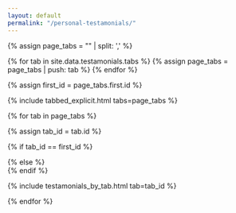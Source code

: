 ```yaml
---
layout: default
permalink: "/personal-testamonials/"
---
```


{% assign page_tabs = "" | split: ',' %}

{% for tab in site.data.testamonials.tabs %}
  {% assign page_tabs = page_tabs | push: tab %}
{% endfor %}

{% assign first_id = page_tabs.first.id %}

{% include tabbed_explicit.html tabs=page_tabs %}

<!-- div id="tldr" class="tabcontent active" style="display: block;" -->

<div class="summary-sections">

{% for tab in page_tabs %}

{% assign tab_id = tab.id %}

{% if tab_id == first_id %}
<div id="{{tab_id}}" class="tabcontent default" style="display:block;">
{% else %}
<div id="{{tab_id}}" class="tabcontent">
{% endif %}

{% include testamonials_by_tab.html tab=tab_id %}

</div>

{% endfor %}

</div>